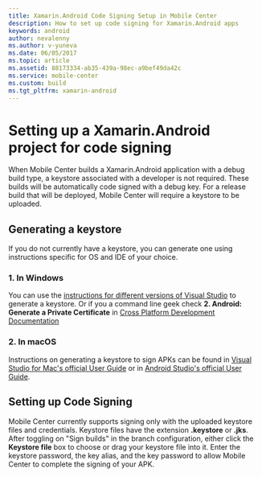 ```yaml
---
title: Xamarin.Android Code Signing Setup in Mobile Center
description: How to set up code signing for Xamarin.Android apps
keywords: android
author: nevalenny
ms.author: v-yuneva
ms.date: 06/05/2017
ms.topic: article
ms.assetid: 88173334-ab35-439a-98ec-a9bef49da42c
ms.service: mobile-center
ms.custom: build
ms.tgt_pltfrm: xamarin-android
---
```


# Setting up a Xamarin.Android project for code signing
When Mobile Center builds a Xamarin.Android application with a debug build type, a keystore associated with a developer is not required. These builds will be automatically code signed with a debug key. For a release build that will be deployed, Mobile Center will require a keystore to be uploaded.

## Generating a keystore
If you do not currently have a keystore, you can generate one using instructions specific for OS and IDE of your choice.

### 1. In Windows
You can use the [instructions for different versions of Visual Studio](https://developer.xamarin.com/guides/android/deployment,_testing,_and_metrics/publishing_an_application/part_2_-_signing_the_android_application_package/#) to generate a keystore. Or if you a command line geek check **2. Android: Generate a Private Certificate** in [Cross Platform Development Documentation](https://docs.microsoft.com/en-us/visualstudio/cross-platform/tools-for-cordova/publishing/publish-to-a-store)

### 2. In macOS
Instructions on generating a keystore to sign APKs can be found in [Visual Studio for Mac's official User Guide](https://developer.xamarin.com/guides/android/deployment,_testing,_and_metrics/publishing_an_application/part_2_-_signing_the_android_application_package/?ide=xs#sign-the-apk-xs) or in [Android Studio's official User Guide](https://developer.android.com/studio/publish/app-signing.html).

## Setting up Code Signing
Mobile Center currently supports signing only with the uploaded keystore files and credentials. Keystore files have the extension **.keystore** or **.jks**. After toggling on "Sign builds" in the branch configuration, either click the **Keystore file** box to choose or drag your keystore file into it. Enter the keystore password, the key alias, and the key password to allow Mobile Center to complete the signing of your APK.
